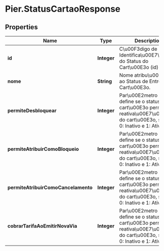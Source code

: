 # Pier.StatusCartaoResponse

## Properties
Name | Type | Description | Notes
------------ | ------------- | ------------- | -------------
**id** | **Integer** | C\u00F3digo de Identifica\u00E7\u00E3o do Status do Cart\u00E3o (id)  | 
**nome** | **String** | Nome atribu\u00EDdo ao Status de Entrega do Cart\u00E3o. | 
**permiteDesbloquear** | **Integer** | Par\u00E2metro que define se o status do cart\u00E3o permite a reativa\u00E7\u00E3o do cart\u00E3o, sendo: 0: Inativo e 1: Ativo. | [optional] 
**permiteAtribuirComoBloqueio** | **Integer** | Par\u00E2metro que define se o status do cart\u00E3o permite a reativa\u00E7\u00E3o do cart\u00E3o, sendo: 0: Inativo e 1: Ativo. | [optional] 
**permiteAtribuirComoCancelamento** | **Integer** | Par\u00E2metro que define se o status do cart\u00E3o permite a reativa\u00E7\u00E3o do cart\u00E3o, sendo: 0: Inativo e 1: Ativo. | [optional] 
**cobrarTarifaAoEmitirNovaVia** | **Integer** | Par\u00E2metro que define se o status do cart\u00E3o permite a reativa\u00E7\u00E3o do cart\u00E3o, sendo: 0: Inativo e 1: Ativo. | [optional] 


